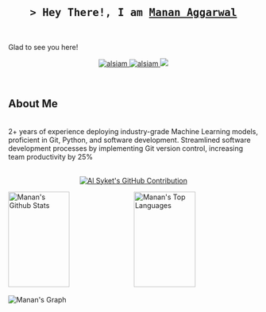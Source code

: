 
<h2 align="center">
        <samp>&gt; Hey There!, I am
                <b><a target="_blank" href="https://mananagg.me">Manan Aggarwal</a></b>
        </samp>
</h2>
</br>

Glad to see you here! 
<!--[visitors](https://visitor-badge.glitch.me/badge?page_id=page.id)-->


<p align="center">
 <a href="https://mananagg.me" target="blank">
  <img src="https://img.shields.io/badge/Website-DC143C?style=for-the-badge&logo=medium&logoColor=white" alt="alsiam" />
 </a>
 <a href="https://www.linkedin.com/in/manan-agg" target="_blank">
  <img src="https://img.shields.io/badge/LinkedIn-0077B5?style=for-the-badge&logo=linkedin&logoColor=white" alt="alsiam"/>
 </a>
 <!-- <a href="https://dev.to/alsiam" target="_blank">
  <img src="https://img.shields.io/badge/dev.to-0A0A0A?style=for-the-badge&logo=dev.to&logoColor=white" alt="alsiam" />
 </a> -->
 <a href="https://twitter.com/Manan_Agg457" target="_blank">
  <img src="https://img.shields.io/badge/Twitter-1DA1F2?style=for-the-badge&logo=twitter&logoColor=white" />
 </a>
</p>
<br />

<h2>About Me</h2>
</br>
2+ years of experience deploying industry-grade Machine Learning models, proficient in Git, Python, and software development. Streamlined software development processes by implementing Git version control, increasing team productivity by 25%

</br>
<!--img height="180em" src="https://github-readme-stats.vercel.app/api?username=MajorMask&show_icons=true&hide_border=true&&count_private=true&include_all_commits=true" /-->

</br>
<p align="center">
  <a href="https://github.com/MajorMask">
    <img src="https://github-profile-summary-cards.vercel.app/api/cards/profile-details?username=MajorMask&theme=radical" alt="Al Syket's GitHub Contribution"/>
  </a>
</p>

<a> 
    <a href="https://github.com/MajorMask"><img alt="Manan's Github Stats" src="https://denvercoder1-github-readme-stats.vercel.app/api?username=MajorMask&show_icons=true&count_private=true&theme=react&border_color=7F3FBF&bg_color=0D1117&title_color=F85D7F&icon_color=F8D866" height="192px" width="49.5%"/></a>
  <a href="https://github.com/MajorMask"><img alt="Manan's Top Languages" src="https://denvercoder1-github-readme-stats.vercel.app/api/top-langs/?username=MajorMask&langs_count=8&layout=compact&theme=react&border_color=7F3FBF&bg_color=0D1117&title_color=F85D7F&icon_color=F8D866" height="192px" width="49.5%"/></a>
  <br/>
</a>


![Manan's Graph](https://github-readme-activity-graph.vercel.app/graph?username=MajorMask&custom_title=%20Manan's%20GitHub%20Activity%20Graph&bg_color=0D1117&color=7F3FBF&line=7F3FBF&point=7F3FBF&area_color=FFFFFF&title_color=FFFFFF&area=true)
